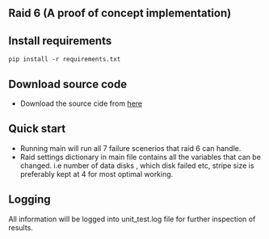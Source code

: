 

## Raid 6 (A proof of concept implementation) 


## Install requirements
`pip install -r requirements.txt` 

## Download source code 

*  Download the source cide from [here](https://github.com/iReivax1/CE7490_Raid6)

## Quick start

* Running main will run all 7 failure scenerios that raid 6 can handle.
* Raid settings dictionary in main file contains all the variables that can be changed. i.e number of data disks , which disk failed etc, stripe size is preferably kept at 4 for most optimal working.

## Logging
All information will be logged into unit_test.log file for further inspection of results.


